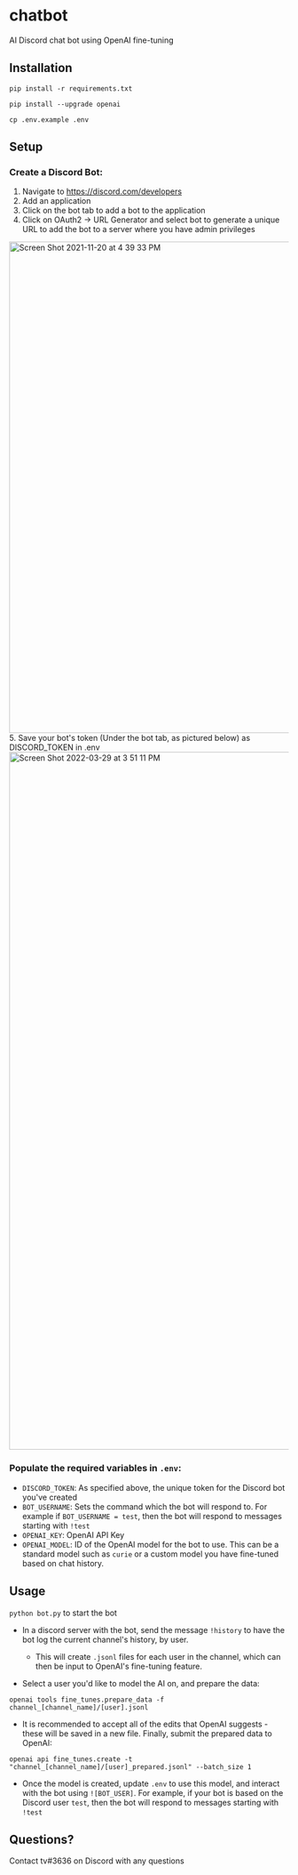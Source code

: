 # chatbot

AI Discord chat bot using OpenAI fine-tuning

## Installation

`pip install -r requirements.txt`

`pip install --upgrade openai`

`cp .env.example .env`

## Setup

### Create a Discord Bot:
1. Navigate to https://discord.com/developers 
2. Add an application
3. Click on the bot tab to add a bot to the application
4. Click on OAuth2 -> URL Generator and select bot to generate a unique URL to add the bot to a server where you have admin privileges
<img width="884" alt="Screen Shot 2021-11-20 at 4 39 33 PM" src="https://user-images.githubusercontent.com/1606986/142744981-06ef3d8d-61a2-4fa0-b9ab-441f3a15de8b.png">
5. Save your bot's token (Under the bot tab, as pictured below) as DISCORD_TOKEN in .env
<img width="1255" alt="Screen Shot 2022-03-29 at 3 51 11 PM" src="https://user-images.githubusercontent.com/1606986/160719544-151966fb-6b21-4a2b-afe0-60a83a82faff.png">

### Populate the required variables in `.env`:
- `DISCORD_TOKEN`: As specified above, the unique token for the Discord bot you've created
- `BOT_USERNAME`: Sets the command which the bot will respond to. For example if `BOT_USERNAME = test`, then the bot will respond to messages starting with `!test`
- `OPENAI_KEY`: OpenAI API Key
- `OPENAI_MODEL`: ID of the OpenAI model for the bot to use. This can be a standard model such as `curie` or a custom model you have fine-tuned based on chat history.

## Usage

`python bot.py` to start the bot

- In a discord server with the bot, send the message `!history` to have the bot log the current channel's history, by user. 

  - This will create `.jsonl` files for each user in the channel, which can then be input to OpenAI's fine-tuning feature.

- Select a user you'd like to model the AI on, and prepare the data:

`openai tools fine_tunes.prepare_data -f channel_[channel_name]/[user].jsonl`

- It is recommended to accept all of the edits that OpenAI suggests - these will be saved in a new file. Finally, submit the prepared data to OpenAI:

`openai api fine_tunes.create -t "channel_[channel_name]/[user]_prepared.jsonl" --batch_size 1`

- Once the model is created, update `.env` to use this model, and interact with the bot using `![BOT_USER]`. For example, if your bot is based on the Discord user `test`, then the bot will respond to messages starting with `!test`


## Questions?

Contact tv#3636 on Discord with any questions
